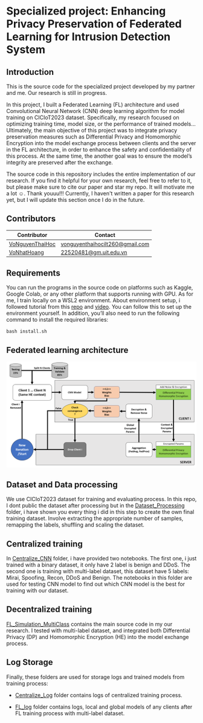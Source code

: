 # Specialized project: Enhancing Privacy Preservation of Federated Learning for Intrusion Detection System
## Introduction
This is the source code for the specialized project developed by my partner and me. Our research is still in progress. 

In this project, I built a Federated Learning (FL) architecture and used Convolutional Neural Network (CNN) deep learning algorithm for model training on CICIoT2023 dataset. Specifically, my research focused on optimizing training time, model size, or the performance of trained models... Ultimately, the main objective of this project was to integrate privacy preservation measures such as Differential Privacy and Homomorphic Encryption into the model exchange process between clients and the server in the FL architecture, in order to enhance the safety and confidentiality of this process. At the same time, the another goal was to ensure the model’s integrity are preserved after the exchange. 

The source code in this repository includes the entire implementation of our research. If you find it helpful for your own research, feel free to refer to it, but please make sure to cite our paper and star my repo. It will motivate me a lot ☺️. Thank youuu!!! Currently, I haven't written a paper for this research yet, but I will update this section once I do in the future.

## Contributors
| Contributor        | Contact  | 
| ------------------ | -------- | 
| [VoNguyenThaiHoc](https://github.com/HocVoNgThai) | [vonguyenthaihocilt260@gmail.com](mailto:vonguyenthaihocilt260@gmail.com) |
| [VoNhatHoang](https://github.com/VoNhtHoang) | [22520481@gm.uit.edu.vn](mailto:22520481@gm.uit.edu.vn) |

## Requirements
You can run the programs in the source code on platforms such as Kaggle, Google Colab, or any other platform that supports running with GPU. As for me, I train locally on a WSL2 environment. About environment setup, i followed tutorial from this [repo](https://github.com/mahbub-aumi/tensorflow-cuda-wsl-ubuntu24.04) and [video](https://youtu.be/VOJq98BLjb8?si=fHDSOZ6bB1XfUJlB). You can follow this to set up the environment yourself. In addition, you’ll also need to run the following command to install the required libraries:
```
bash install.sh
```
## Federated learning architecture
![Architecture](./image.png)

## Dataset and Data processing
We use CICIoT2023 dataset for training and evaluating process. In this repo, I dont public the dataset after processing but in the [Dataset_Processing](https://github.com/HocVoNgThai/Enhancing-Privacy-Preservation-of-Federated-Learning-for-Intrusion-Detection-System/tree/main/Dataset_Processing) folder, i have shown you every thing i did in this step to create the own final training dataset. Involve extracting the appropriate number of samples, remapping the labels, shuffling and scaling the dataset. 

## Centralized training
In [Centralize_CNN](https://github.com/HocVoNgThai/Enhancing-Privacy-Preservation-of-Federated-Learning-for-Intrusion-Detection-System/tree/main/Centralize_CNN) folder, i have provided two notebooks. The first one, i just trained with a binary dataset, it only have 2 label is benign and DDoS. The second one is training with multi-label dataset, this dataset have 5 labels: Mirai, Spoofing, Recon, DDoS and Benign. The notebooks in this folder are used for testing CNN model to find out which CNN model is the best for training with our dataset.

## Decentralized training
[FL_Simulation_MultiClass](https://github.com/HocVoNgThai/Enhancing-Privacy-Preservation-of-Federated-Learning-for-Intrusion-Detection-System/tree/main/FL_Simulation_MultiClass) contains the main source code in my our research. I tested with multi-label dataset, and integrated both Differential Privacy (DP) and Homomorphic Encryption (HE) into the model exchange process.

## Log Storage
Finally, these folders are used for storage logs and trained models from training process:

- [Centralize_Log](https://github.com/HocVoNgThai/Enhancing-Privacy-Preservation-of-Federated-Learning-for-Intrusion-Detection-System/tree/main/Centralize_Log) folder contains logs of centralized training process.

- [FL_log](https://github.com/HocVoNgThai/Enhancing-Privacy-Preservation-of-Federated-Learning-for-Intrusion-Detection-System/tree/main/FL_log) folder contains logs, local and global models of any clients after FL training process with multi-label dataset.
